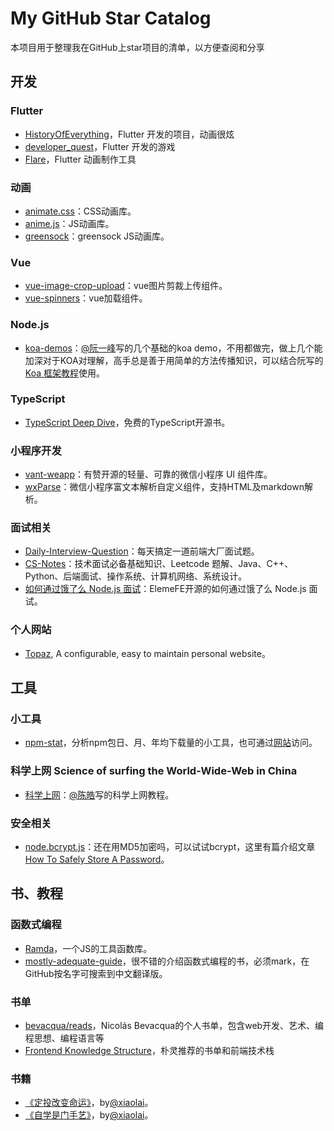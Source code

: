 # My GitHub Star Catalog
本项目用于整理我在GitHub上star项目的清单，以方便查阅和分享

## 开发

### Flutter
- [HistoryOfEverything](https://github.com/2d-inc/HistoryOfEverything)，Flutter 开发的项目，动画很炫
- [developer_quest](https://github.com/2d-inc/developer_quest)，Flutter 开发的游戏
- [Flare](https://github.com/2d-inc/Flare-Flutter)，Flutter 动画制作工具


### 动画
- [animate.css](https://github.com/daneden/animate.css)：CSS动画库。
- [anime.js](https://github.com/juliangarnier/anime#------animejs)：JS动画库。
- [greensock](https://github.com/greensock/GSAP)：greensock JS动画库。


### Vue
- [vue-image-crop-upload](https://github.com/dai-siki/vue-image-crop-upload)：vue图片剪裁上传组件。
- [vue-spinners](https://github.com/Saeris/vue-spinners)：vue加载组件。


### Node.js
- [koa-demos](https://github.com/ruanyf/koa-demos)：[@阮一峰](https://github.com/ruanyf)写的几个基础的koa demo，不用都做完，做上几个能加深对于KOA对理解，高手总是善于用简单的方法传播知识，可以结合阮写的[Koa 框架教程](http://www.ruanyifeng.com/blog/2017/08/koa.html)使用。


### TypeScript
- [TypeScript Deep Dive](https://github.com/basarat/typescript-book/)，免费的TypeScript开源书。


### 小程序开发
- [vant-weapp](https://github.com/youzan/vant-weapp)：有赞开源的轻量、可靠的微信小程序 UI 组件库。
- [wxParse](https://github.com/icindy/wxParse)：微信小程序富文本解析自定义组件，支持HTML及markdown解析。


### 面试相关
- [Daily-Interview-Question](https://github.com/Advanced-Frontend/Daily-Interview-Question)：每天搞定一道前端大厂面试题。
- [CS-Notes](https://github.com/CyC2018/CS-Notes)：技术面试必备基础知识、Leetcode 题解、Java、C++、Python、后端面试、操作系统、计算机网络、系统设计。
- [如何通过饿了么 Node.js 面试](https://github.com/ElemeFE/node-interview/tree/master/sections/zh-cn)：ElemeFE开源的如何通过饿了么 Node.js 面试。


### 个人网站
- [Topaz](https://github.com/Naresh1318/Topaz), A configurable, easy to maintain personal website。


## 工具

### 小工具
- [npm-stat](https://github.com/pvorb/npm-stat.com#npm-stat)，分析npm包日、月、年均下载量的小工具，也可通过[网站](https://npm-stat.com/)访问。


### 科学上网 Science of surfing the World-Wide-Web in China
- [科学上网](https://github.com/haoel/haoel.github.io)：[@陈皓](https://github.com/haoel)写的科学上网教程。


### 安全相关
- [node.bcrypt.js](https://github.com/kelektiv/node.bcrypt.js)：还在用MD5加密吗，可以试试bcrypt，这里有篇介绍文章[How To Safely Store A Password](http://codahale.com/how-to-safely-store-a-password/)。



## 书、教程

### 函数式编程
- [Ramda](https://github.com/ramda/ramda)，一个JS的工具函数库。
- [mostly-adequate-guide](https://github.com/MostlyAdequate/mostly-adequate-guide)，很不错的介绍函数式编程的书，必须mark，在GitHub按名字可搜索到中文翻译版。


### 书单
- [bevacqua/reads](https://github.com/bevacqua/reads)，Nicolás Bevacqua的个人书单，包含web开发、艺术、编程思想、编程语言等
- [Frontend Knowledge Structure](https://github.com/JacksonTian/fks)，朴灵推荐的书单和前端技术栈


### 书籍
- [《定投改变命运》](https://github.com/xiaolai/regular-investing-in-box)，by[@xiaolai](https://github.com/xiaolai)。
- [《自学是门手艺》](https://github.com/selfteaching/the-craft-of-selfteaching)，by[@xiaolai](https://github.com/xiaolai)。


